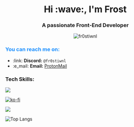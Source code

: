 <h1 align="center">Hi :wave:, I'm Frost</h1>
<h3 align="center">A passionate Front-End Developer</h3>

<p align="center"> <img src="https://komarev.com/ghpvc/?username=fr0stiwnl&label=Profile%20views&color=0e75b6&style=flat" alt="fr0stiwnl" /> </p>

<div align="left">
  <h3 style="color: #1E90FF;">You can reach me on:</h3>
  <ul>
    <li>:link: <strong>Discord:</strong> <code>@fr0stiwnl</code></li>
    <li>:e_mail: <strong>Email:</strong> <a href="mailto:frostiwnl0@proton.me">ProtonMail</a></li>
  </ul>
</div>



<h3 align="left">Tech Skills:</h3>
<p align="left">
  <a href="https://fr0st.netlify.app">
    <img src="https://skillicons.dev/icons?i=html,css,js,python,linux,react,bootstrap,typescript,git,vscodium&perline=5" />
  </a>
</p>



[![ko-fi](https://ko-fi.com/img/githubbutton_sm.svg)](https://ko-fi.com/G2G8VK335)

<picture>
  <source
    srcset="https://github-readme-stats.vercel.app/api?username=fr0st-iwnl&show_icons=true&theme=tokyonight"
    media="(prefers-color-scheme: dark)"
  />
  <source
    srcset="https://github-readme-stats.vercel.app/api?username=fr0st-iwnl&show_icons=true"
    media="(prefers-color-scheme: light), (prefers-color-scheme: no-preference)"
  />
  <img src="https://github-readme-stats.vercel.app/api?username=fr0st-iwnl&show_icons=true" />
</picture>

![Top Langs](https://github-readme-stats.vercel.app/api/top-langs/?username=fr0st-iwnl&layout=compact&bg_color=1a1b27&text_color=38bdae)

